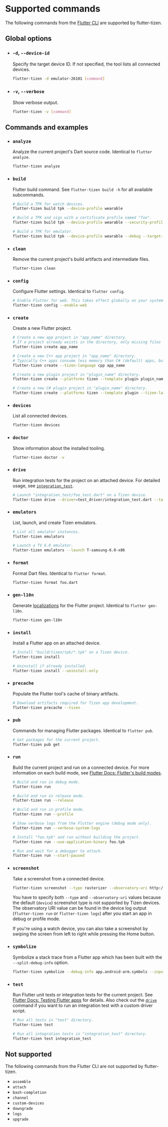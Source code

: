 # Supported commands

The following commands from the [Flutter CLI](https://flutter.dev/docs/reference/flutter-cli) are supported by flutter-tizen.

## Global options

- ### `-d`, `--device-id`

  Specify the target device ID. If not specified, the tool lists all connected devices.

  ```sh
  flutter-tizen -d emulator-26101 [command]
  ```

- ### `-v`, `--verbose`

  Show verbose output.

  ```sh
  flutter-tizen -v [command]
  ```

## Commands and examples

- ### `analyze`

  Analyze the current project's Dart source code. Identical to `flutter analyze`.

  ```sh
  flutter-tizen analyze
  ```

- ### `build`

  Flutter build command. See `flutter-tizen build -h` for all available subcommands.

  ```sh
  # Build a TPK for watch devices.
  flutter-tizen build tpk --device-profile wearable

  # Build a TPK and sign with a certificate profile named "foo".
  flutter-tizen build tpk --device-profile wearable --security-profile foo

  # Build a TPK for emulator.
  flutter-tizen build tpk --device-profile wearable --debug --target-arch x86
  ```

- ### `clean`

  Remove the current project's build artifacts and intermediate files.

  ```sh
  flutter-tizen clean
  ```

- ### `config`

  Configure Flutter settings. Identical to `flutter config`.

  ```sh
  # Enable Flutter for web. This takes effect globally on your system.
  flutter-tizen config --enable-web
  ```

- ### `create`

  Create a new Flutter project.

  ```sh
  # Create a new app project in "app_name" directory.
  # If a project already exists in the directory, only missing files are added.
  flutter-tizen create app_name

  # Create a new C++ app project in "app_name" directory.
  # Typically C++ apps consume less memory than C# (default) apps, but are not compatible with TV devices.
  flutter-tizen create --tizen-language cpp app_name

  # Create a new plugin project in "plugin_name" directory.
  flutter-tizen create --platforms tizen --template plugin plugin_name

  # Create a new C# plugin project in "plugin_name" directory.
  flutter-tizen create --platforms tizen --template plugin --tizen-language csharp plugin_name
  ```

- ### `devices`

  List all connected devices.

  ```sh
  flutter-tizen devices
  ```

- ### `doctor`

  Show information about the installed tooling.

  ```sh
  flutter-tizen doctor -v
  ```

- ### `drive`

  Run integration tests for the project on an attached device. For detailed usage, see [`integration_test`](https://github.com/flutter/flutter/tree/master/packages/integration_test).

  ```sh
  # Launch "integration_test/foo_test.dart" on a Tizen device.
  flutter-tizen drive --driver=test_driver/integration_test.dart --target=integration_test/foo_test.dart
  ```

- ### `emulators`

  List, launch, and create Tizen emulators.

  ```sh
  # List all emulator instances.
  flutter-tizen emulators

  # Launch a TV 6.0 emulator.
  flutter-tizen emulators --launch T-samsung-6.0-x86
  ```

- ### `format`

  Format Dart files. Identical to `flutter format`.

  ```sh
  flutter-tizen format foo.dart
  ```

- ### `gen-l10n`

  Generate [localizations](https://flutter.dev/docs/development/accessibility-and-localization/internationalization) for the Flutter project. Identical to `flutter gen-l10n`.

  ```sh
  flutter-tizen gen-l10n
  ```

- ### `install`

  Install a Flutter app on an attached device.

  ```sh
  # Install "build/tizen/tpk/*.tpk" on a Tizen device.
  flutter-tizen install

  # Uninstall if already installed.
  flutter-tizen install --uninstall-only
  ```

- ### `precache`

  Populate the Flutter tool's cache of binary artifacts.

  ```sh
  # Download artifacts required for Tizen app development.
  flutter-tizen precache --tizen
  ```

- ### `pub`

  Commands for managing Flutter packages. Identical to `flutter pub`.

  ```sh
  # Get packages for the current project.
  flutter-tizen pub get
  ```

- ### `run`

  Build the current project and run on a connected device. For more information on each build mode, see [Flutter Docs: Flutter's build modes](https://flutter.dev/docs/testing/build-modes).

  ```sh
  # Build and run in debug mode.
  flutter-tizen run

  # Build and run in release mode.
  flutter-tizen run --release

  # Build and run in profile mode.
  flutter-tizen run --profile

  # Show verbose logs from the Flutter engine (debug mode only).
  flutter-tizen run --verbose-system-logs

  # Install "foo.tpk" and run without building the project.
  flutter-tizen run --use-application-binary foo.tpk

  # Run and wait for a debugger to attach.
  flutter-tizen run --start-paused
  ```

- ### `screenshot`

  Take a screenshot from a connected device.

  ```sh
  flutter-tizen screenshot --type rasterizer --observatory-uri http://127.0.0.1:43000/Swm0bjIe0ks=
  ```

  You have to specify both `--type` and `--observatory-uri` values because the default (`device`) screenshot type is not supported by Tizen devices. The observatory URI value can be found in the device log output (`flutter-tizen run` or `flutter-tizen logs`) after you start an app in debug or profile mode.

  If you're using a watch device, you can also take a screenshot by swiping the screen from left to right while pressing the Home button.

- ### `symbolize`

  Symbolize a stack trace from a Flutter app which has been built with the `--split-debug-info` option.

  ```sh
  flutter-tizen symbolize --debug-info app.android-arm.symbols --input stack_trace.err
  ```

- ### `test`

  Run Flutter unit tests or integration tests for the current project. See [Flutter Docs: Testing Flutter apps](https://flutter.dev/docs/testing) for details. Also check out the [`drive`](#drive) command if you want to run an integration test with a custom driver script.

  ```sh
  # Run all tests in "test" directory.
  flutter-tizen test

  # Run all integration tests in "integration_test" directory.
  flutter-tizen test integration_test
  ```

## Not supported

The following commands from the Flutter CLI are not supported by flutter-tizen.

- `assemble`
- `attach`
- `bash-completion`
- `channel`
- `custom-devices`
- `downgrade`
- `logs`
- `upgrade`
